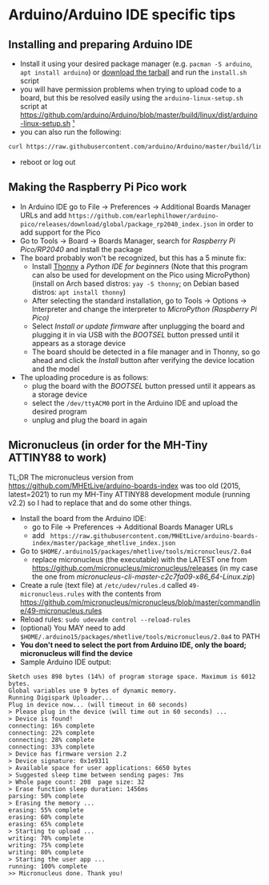 # Arduino/Arduino IDE specific tips

## Installing and preparing Arduino IDE
 - Install it using your desired package manager (e.g. `pacman -S arduino`, `apt install arduino`) or [download the tarball](https://www.arduino.cc/en/software) and run the `install.sh` script
 - you will have permission problems when trying to upload code to a board, but this be resolved easily using the `arduino-linux-setup.sh` script at https://github.com/arduino/Arduino/blob/master/build/linux/dist/arduino-linux-setup.sh [¹]
 - you can also run the following:
```bash
curl https://raw.githubusercontent.com/arduino/Arduino/master/build/linux/dist/arduino-linux-setup.sh | bash -s $USER
```
 - reboot or log out

[¹]: https://github.com/arduino/Arduino/issues/7690

## Making the Raspberry Pi Pico work

 - In Arduino IDE go to File -> Preferences -> Additional Boards Manager URLs and add `https://github.com/earlephilhower/arduino-pico/releases/download/global/package_rp2040_index.json` in order to add support for the Pico
 - Go to Tools -> Board -> Boards Manager, search for *Raspberry Pi Pico/RP2040* and install the package
 - The board probably won't be recognized, but this has a 5 minute fix:
    - Install [Thonny](https://thonny.org/) a *Python IDE for beginners* (Note that this program can also be used for development on the Pico using MicroPython) (install on Arch based distros: `yay -S thonny`; on Debian based distros: `apt install thonny`)
    - After selecting the standard installation, go to Tools -> Options -> Interpreter and change the interpreter to *MicroPython (Raspberry Pi Pico)*
    - Select *Install or update firmware* after unplugging the board and plugging it in via USB with the *BOOTSEL* button pressed until it appears as a storage device
    - The board should be detected in a file manager and in Thonny, so go ahead and click the *Install* button after verifying the device location and the model
 - The uploading procedure is as follows:
 	- plug the board with the *BOOTSEL* button pressed until it appears as a storage device
 	- select the `/dev/ttyACM0` port in the Arduino IDE and upload the desired program
 	- unplug and plug the board in again

## Micronucleus (in order for the MH-Tiny ATTINY88 to work)

TL;DR The micronucleus version from https://github.com/MHEtLive/arduino-boards-index was too old (2015, latest=2021) to run my MH-Tiny ATTINY88 development module (running v2.2) so I had to replace that and do some other things.

 - Install the board from the Arduino IDE:
   - go to File -> Preferences -> Additional Boards Manager URLs
   - add ` https://raw.githubusercontent.com/MHEtLive/arduino-boards-index/master/package_mhetlive_index.json`
 - Go to `$HOME/.arduino15/packages/mhetlive/tools/micronucleus/2.0a4`
   - replace micronucleus (the executable) with the LATEST one from https://github.com/micronucleus/micronucleus/releases (in my case the one from *micronucleus-cli-master-c2c7fa09-x86_64-Linux.zip*)
 - Create a rule (text file) at `/etc/udev/rules.d` called `49-micronucleus.rules` with the contents from https://github.com/micronucleus/micronucleus/blob/master/commandline/49-micronucleus.rules
 - Reload rules: `sudo udevadm control --reload-rules`
 - (optional) You MAY need to add `$HOME/.arduino15/packages/mhetlive/tools/micronucleus/2.0a4` to PATH
 - **You don't need to select the port from Arduino IDE, only the board; micronucleus will find the device**
 - Sample Arduino IDE output:
```
Sketch uses 898 bytes (14%) of program storage space. Maximum is 6012 bytes.
Global variables use 9 bytes of dynamic memory.
Running Digispark Uploader...
Plug in device now... (will timeout in 60 seconds)
> Please plug in the device (will time out in 60 seconds) ... 
> Device is found!
connecting: 16% complete
connecting: 22% complete
connecting: 28% complete
connecting: 33% complete
> Device has firmware version 2.2
> Device signature: 0x1e9311 
> Available space for user applications: 6650 bytes
> Suggested sleep time between sending pages: 7ms
> Whole page count: 208  page size: 32
> Erase function sleep duration: 1456ms
parsing: 50% complete
> Erasing the memory ...
erasing: 55% complete
erasing: 60% complete
erasing: 65% complete
> Starting to upload ...
writing: 70% complete
writing: 75% complete
writing: 80% complete
> Starting the user app ...
running: 100% complete
>> Micronucleus done. Thank you!
```
